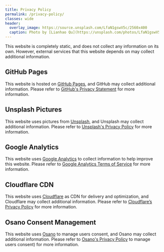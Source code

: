 ```yaml
---
title: Privacy Policy
permalink: /privacy-policy/
classes: wide
header:
  overlay_image: https://source.unsplash.com/LfaN1gswV5c/2560x400
  caption: Photo by [Lianhao Qu](https://unsplash.com/photos/LfaN1gswV5c) on [Unsplash](https://unsplash.com)
---
```


This website is completely static, and does not collect any information on its own. However, external services that this website depends on may collect additional information.

## GitHub Pages

This website is hosted on [GitHub Pages](https://pages.github.com/), and GitHub may collect additional information. Please refer to [GitHub's Privacy Statement](https://help.github.com/en/github/site-policy/github-privacy-statement) for more information.

## Unsplash Pictures

This website uses pictures from [Unsplash](https://unsplash.com), and Unsplash may collect additional information. Please refer to [Unsplash's Privacy Policy](https://unsplash.com/privacy) for more information.

## Google Analytics

This website uses [Google Analytics](https://marketingplatform.google.com/about/analytics/) to collect information to help improve this website. Please refer to [Google Analytics Terms of Service](https://marketingplatform.google.com/about/analytics/terms/us/) for more information.

## Cloudflare CDN

This website uses [Cloudflare](https://www.cloudflare.com) as CDN for delivery and optimization, and Cloudflare may collect additional information. Please refer to [Cloudflare’s Privacy Policy](https://www.cloudflare.com/privacypolicy/) for more information.

## Osano Consent Management

This website uses [Osano](https://www.cloudflare.com) to manage users consent, and Osano may collect additional information. Please refer to [Osano's Privacy Policy](https://www.osano.com/legal/privacy) to manage users consent) for more information.
